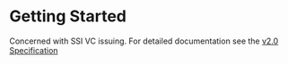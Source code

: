 # Getting Started

Concerned with SSI VC issuing. For detailed documentation see the [v2.0 Specification](https://fronalpstock.atlassian.net/l/c/TXZ1xGCX)
